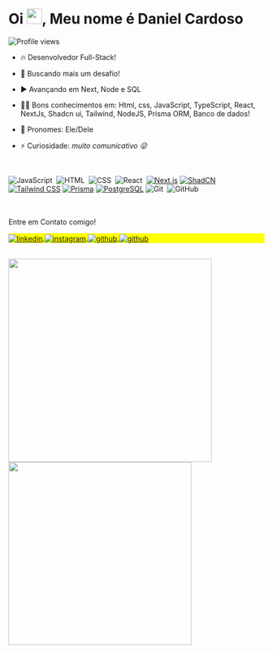 
<h1 align="left"> Oi <img src="https://raw.githubusercontent.com/kaueMarques/kaueMarques/master/hi.gif" height="30px">, Meu nome é Daniel Cardoso</h1>
<p align="left"> <img src="https://komarev.com/ghpvc/?username=dandevcard&color=yellow" alt="Profile views" /> </p>

- 🔥 Desenvolvedor Full-Stack!

- 🔭 Buscando mais um desafio!

- ▶️  Avançando em Next, Node e SQL

- 👨‍💻 Bons conhecimentos em: Html, css, JavaScript, TypeScript, React, NextJs, Shadcn ui, Tailwind, NodeJS, Prisma ORM, Banco de dados!

- 💬 Pronomes: Ele/Dele

- ⚡ Curiosidade: *muito comunicativo 😜*

<br>

![JavaScript](https://img.shields.io/badge/-JavaScript-05122A?style=flat&logo=javascript)&nbsp;
![HTML](https://img.shields.io/badge/-HTML-05122A?style=flat&logo=HTML5)&nbsp;
![CSS](https://img.shields.io/badge/-CSS-05122A?style=flat&logo=CSS3&logoColor=1572B6)&nbsp;
![React](https://img.shields.io/badge/-React-05122A?style=flat&logo=react)&nbsp; 
[![Next.js](https://img.shields.io/badge/-Next.js-000000?style=flat&logo=next.js)](https://nextjs.org/)
[![ShadCN](https://img.shields.io/badge/-ShadCN-111827?style=flat&logo=tailwindcss)](https://ui.shadcn.dev/) </br>
[![Tailwind CSS](https://img.shields.io/badge/-TailwindCSS-06B6D4?style=flat&logo=tailwindcss)](https://tailwindcss.com/) 
[![Prisma](https://img.shields.io/badge/-Prisma-2D3748?style=flat&logo=prisma)](https://www.prisma.io/)
[![PostgreSQL](https://img.shields.io/badge/-PostgreSQL-4169E1?style=flat&logo=postgresql&logoColor=white)](https://www.postgresql.org/)
![Git](https://img.shields.io/badge/-Git-05122A?style=flat&logo=git)&nbsp;
![GitHub](https://img.shields.io/badge/-GitHub-05122A?style=flat&logo=github)&nbsp;

<br>
<br>
Entre em Contato comigo!
<p align="left" style="background:yellow">
<a href="https://www.linkedin.com/in/daniel-cardoso-de-loiola-799a97300/" target="_blank">
  <img align="center" src="https://img.shields.io/badge/-daniel_kard-05122A?style=flat&logo=linkedin&logoColor=white" alt="linkedin"/>
</a>

<a href="https://www.instagram.com/daniel_kard/" target="_blank">
 <img align="center" src="https://img.shields.io/badge/-daniel_kard-05122A?style=flat&logo=instagram" alt="instagram"/>
</a>
<a href="https://github.com/Dandevcard" target="_blank">
 <img align="center" src="https://img.shields.io/badge/-Dan_dev_card-05122A?style=flat&logo=github" alt="github"/>
</a>
  <a href="https://www.facebook.com/pablo.nuss/about" target="_blank">
 <img align="center" src="https://img.shields.io/badge/-Daniel_Cardoso-05122A?style=flat&logo=facebook" alt="github"/>
</a>
</p>
<br>

<div align="start" >
  <img src="https://github-readme-stats.vercel.app/api?username=dandevcard&show_icons=true&theme=vision-friendly-dark" width="400"/>
  <img src="https://github-readme-stats.vercel.app/api/top-langs/?username=dandevcard&layout=compact&theme=vision-friendly-dark" width="360"/>
</div>




<br>
<br>





















